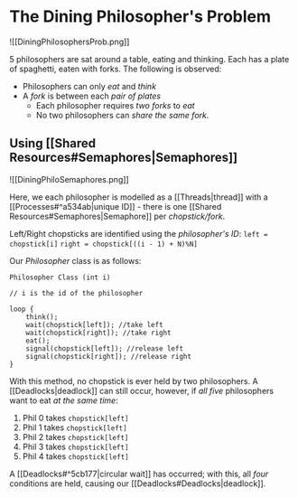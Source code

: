 # The Dining Philosopher's Problem

![[DiningPhilosophersProb.png]]

5 philosophers are sat around a table, eating and thinking. Each has a plate of spaghetti, eaten with forks. The following is observed:

- Philosophers can only *eat* and *think*
- A *fork* is between each *pair of plates*
	- Each philosopher requires *two forks* to *eat*
	- No two philosophers can *share the same fork.*

## Using [[Shared Resources#Semaphores|Semaphores]]

![[DiningPhiloSemaphores.png]]

Here, we each philosopher is modelled as a [[Threads|thread]] with a [[Processes#^a534ab|unique ID]] - there is one [[Shared Resources#Semaphores|Semaphore]] per *chopstick/fork*.

Left/Right chopsticks are identified using the *philosopher's ID*:
`left = chopstick[i]`
`right = chopstick[((i - 1) + N)%N]`

Our *Philosopher* class is as follows:
```
Philosopher Class (int i)

// i is the id of the philosopher

loop {
	think();
	wait(chopstick[left]); //take left
	wait(chopstick[right]); //take right
	eat();
	signal(chopstick[left]); //release left
	signal(chopstick[right]); //release right
}
```

With this method, no chopstick is ever held by two philosophers. A [[Deadlocks|deadlock]] can still occur, however, if *all five* philosophers want to eat *at the same time*:

1. Phil 0 takes `chopstick[left]`
2. Phil 1 takes `chopstick[left]`
3. Phil 2 takes `chopstick[left]`
4. Phil 3 takes `chopstick[left]`
5. Phil 4 takes `chopstick[left]`

A [[Deadlocks#^5cb177|circular wait]] has occurred; with this, all *four* conditions are held, causing our [[Deadlocks#Deadlocks|deadlock]].